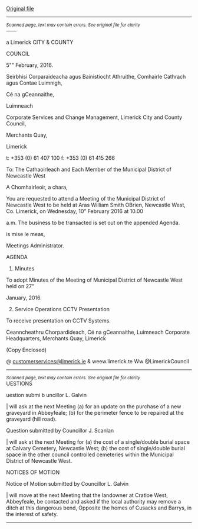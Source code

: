 [Original file](https://www.limerick.ie/sites/default/files/media/documents/2017-06/Agenda%20-%20Municipal%20District%20of%20Newcastle%20West%20-%2010th%20February%202016.pdf)

---
*<small>Scanned page, text may contain errors. See original file for clarity</small>*  
_——_

a
Limerick
CITY & COUNTY

COUNCIL

5"" February, 2016.

Seirbhisi Corparaideacha agus Bainistiocht Athruithe,
Comhairle Cathrach agus Contae Luimnigh,

Cé na gCeannaithe,

Luimneach

Corporate Services and Change Management,
Limerick City and County Council,

Merchants Quay,

Limerick

t: +353 (0) 61 407 100
f: +353 (0) 61 415 266

To: The Cathaoirleach and Each Member of the Municipal District of Newcastle West

A Chomhairleoir, a chara,

You are requested to attend a Meeting of the Municipal District of Newcastle West to be held at Aras
William Smith OBrien, Newcastle West, Co. Limerick, on Wednesday, 10” February 2016 at 10.00

a.m. The business to be transacted is set out on the appended Agenda.

is mise le meas,

Meetings Administrator.

AGENDA

1. Minutes

To adopt Minutes of the Meeting of Municipal District of Newcastle West held on 27”

January, 2016.

2. Service Operations
CCTV Presentation

To receive presentation on CCTV Systems.

Ceanncheathru Chorpardideach, Cé na gCeannaithe, Luimneach
Corporate Headquarters, Merchants Quay, Limerick

(Copy Enclosed)

@ customerservices@limerick.ie
& weew.limerick.te
Ww @LimerickCouncil


---
*<small>Scanned page, text may contain errors. See original file for clarity</small>*  
UESTIONS

uestion submi b uncillor L. Galvin

| will ask at the next Meeting (a) for an update on the purchase of a new graveyard in
Abbeyfeale; (b) for the perimeter fence to be repaired at the graveyard (hill road).

Question submitted by Councillor J. Scanlan

| will ask at the next Meeting for (a) the cost of a single/double burial space at Calvary
Cemetery, Newcastle West; (b) the cost of single/double burial space in the other council
controlled cemeteries within the Municipal District of Newcastle West.

NOTICES OF MOTION

Notice of Motion submitted by Councillor L. Galvin

| will move at the next Meeting that the landowner at Cratloe West, Abbeyfeale, be
contacted and asked if the local authority may remove a ditch at this dangerous bend,
Opposite the homes of Cusacks and Barrys, in the interest of safety.


---
